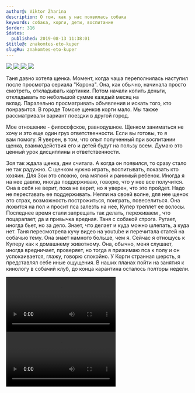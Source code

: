 ```yaml
---
author@: Viktor Zharina
description: О том, как у нас появилась собака
keywords: собака, корги, дети, воспитание
$order: 316
$dates:
  published: 2019-08-13 11:38:01
$title@: znakomtes-eto-kuper
slugRu: znakomtes-eto-kuper
---
```



<div id="lightgallery" class="lightgallery">
    <a href="/static/images/dog/orig/photo_2019-08-13_11-12-59.jpg" data-responsive="/static/images/dog/thumb/photo_2019-08-13_11-12-59.thumb.jpg 800, /static/images/dog/orig/photo_2019-08-13_11-12-59.jpg 1600">
        <img src="/static/images/dog/thumb/photo_2019-08-13_11-12-59.thumb.jpg" />
    </a>
    <a href="/static/images/dog/orig/photo_2019-08-13_11-13-19.jpg" data-responsive="/static/images/dog/thumb/photo_2019-08-13_11-13-19.thumb.jpg 800, /static/images/dog/orig/photo_2019-08-13_11-13-19.jpg 1600">
        <img src="/static/images/dog/thumb/photo_2019-08-13_11-13-19.thumb.jpg" />
    </a>
    <a href="/static/images/dog/orig/photo_2019-08-13_11-13-24.jpg" data-responsive="/static/images/dog/thumb/photo_2019-08-13_11-13-24.thumb.jpg 800, /static/images/dog/orig/photo_2019-08-13_11-13-24.jpg 1600">
        <img src="/static/images/dog/thumb/photo_2019-08-13_11-13-24.thumb.jpg" />
    </a>
    <a href="/static/images/dog/orig/photo_2019-08-13_11-13-30.jpg" data-responsive="/static/images/dog/thumb/photo_2019-08-13_11-13-30.thumb.jpg 800, /static/images/dog/orig/photo_2019-08-13_11-13-30.jpg 1600">
        <img src="/static/images/dog/thumb/photo_2019-08-13_11-13-30.thumb.jpg" />
    </a>
</div>

Таня давно хотела щенка. Момент, когда чаша переполнилась наступил после просмотра сериала "Корона". Она, как обычно, начинала просто смотреть, откладывать картинки. Потом начали копить деньги, откладывать по небольшой сумме каждый месяц на вклад. Паралельно просматривать объявления и искать того, кто понравится. В городе Томске щенков корги мало. Мы также рассматривали вариант поездки в другой город.

Мое отношение - философское, равнодушное. Щенком заниматься не хочу и это еще один груз ответственности. Если вы готовы, то я вам помогу. Я уверен, в том, что опыт полученный при воспитании щенка, взаимодействия его и детей будут на пользу всем. Думаю это ценный урок дисциплины и ответственности.

Зоя так ждала щенка, дни считала. А когда он появился, то сразу стало не так радужно. С щенком нужно играть, воспитывать, показать кто хозяин. Для Зои это сложно, она мягкий и ранимый ребенок. Иногда я на нее давлю, иногда поддерживаю, говорю, что у нее все получится. Она в себя не верит, пока не верит, но я уверен, что это пройдет. Надо не переставать ее поддерживать.
Нелли на своей волне, для нее щенок это страх, возможность построжиться, поиграть, повеселиться. Она ложится на пол и просит пса залезть на нее, Купер треплет ее волосы. Последнее время стали запрещать так делать, переживаем , что поцарапает, да и привычка вредная.
Таня с собакой строга. Ругает, иногда бьет, но за дело. Знает, что делает и куда можно шлепать, а куда нет. Таня пересмотрела кучу видео на youtube и перечитала статей на собачью тему. Она знает намного больше, чем я.
Сейчас я отношусь к Куперу как к домашнему животному. Она, обычно, меня слушает, иногда вредничает, проверяет, но тогда я прижимаю пса к полу и он успокаивается, глажу, говорю спокойно. У Корги странная шерсть, я представлял себе иные ощущения. В наших планах пойти на занятия к кинологу в собачий клуб, до конца карантина осталось полторы недели.

<video controls >
    <source src="/static/video/dog/cooper1_20190802.mp4" type="video/mp4">
    <source src="/static/video/dog/cooper1_20190802.ogv" type="video/ogg">
</video>

<video controls >
    <source src="/static/video/dog/cooper2_20190813.mp4" type="video/mp4">
    <source src="/static/video/dog/cooper2_20190813.ogv" type="video/ogg">
</video>